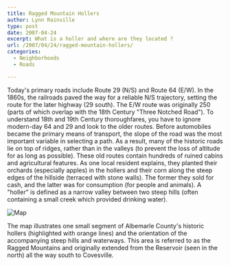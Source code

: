 ```yaml
---
title: Ragged Mountain Hollers
author: Lynn Rainville
type: post
date: 2007-04-24
excerpt: What is a holler and where are they located ?
url: /2007/04/24/ragged-mountain-hollers/
categories:
  - Neighborhoods
  - Roads

---
```


Today's primary roads include Route 29 (N/S) and Route 64 (E/W). In the 1860s, the railroads paved the way for a reliable N/S trajectory, setting the route for the later highway (29 south). The E/W route was originally 250 (parts of which overlap with the 18th Century "Three Notched Road"). To understand 18th and 19th Century thoroughfares, you have to ignore modern-day 64 and 29 and look to the older routes. Before automobiles became the primary means of transport, the slope of the road was the most important variable in selecting a path. As a result, many of the historic roads lie on top of ridges, rather than in the valleys (to prevent the loss of altitude for as long as possible). These old routes contain hundreds of ruined cabins and agricultural features. As one local resident explains, they planted their orchards (especially apples) in the hollers and their corn along the steep edges of the hillside (terraced with stone walls). The former they sold for cash, and the latter was for consumption (for people and animals). A "holler" is defined as a narrow valley between two steep hills (often containing a small creek which provided drinking water).

![Map](/media/2007/04/ragmts_hollers.jpg)

The map illustrates one small segment of Albemarle County's historic hollers (highlighted with orange lines) and the orientation of the accompanying steep hills and waterways. This area is referred to as the Ragged Mountains and originally extended from the Reservoir (seen in the north) all the way south to Covesville.
